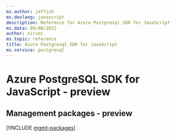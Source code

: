 ```yaml
---
ms.author: jeffish
ms.devlang: javascript
description: Reference for Azure Postgresql SDK for JavaScript
ms.data: 09/08/2022
author: xirzec
ms.topic: reference
title: Azure Postgresql SDK for JavaScript
ms.service: postgresql
---
```

# Azure PostgreSQL SDK for JavaScript - preview

## Management packages - preview
[!INCLUDE [mgmt-packages](postgresql-mgmt-index.md)]
